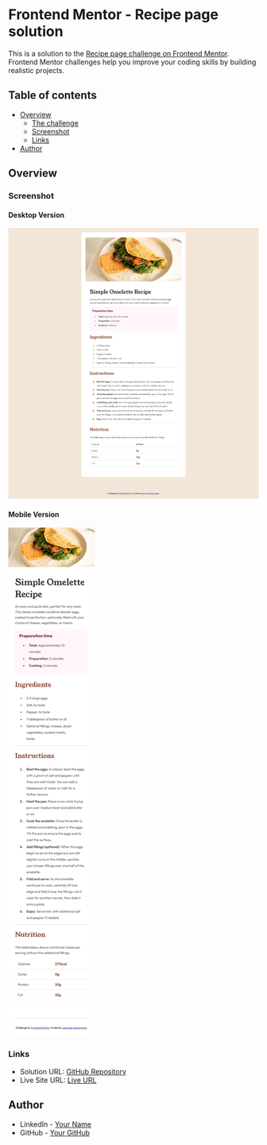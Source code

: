 # Frontend Mentor - Recipe page solution

This is a solution to the [Recipe page challenge on Frontend Mentor](https://www.frontendmentor.io/challenges/recipe-page-KiTsR8QQKm). Frontend Mentor challenges help you improve your coding skills by building realistic projects.

## Table of contents

- [Overview](#overview)
  - [The challenge](#the-challenge)
  - [Screenshot](#screenshot)
  - [Links](#links)
- [Author](#author)

## Overview

### Screenshot

#### Desktop Version

![](./screenshots/desktop-ver.png)

#### Mobile Version

![](./screenshots/mobile-ver.png)

### Links

- Solution URL: [GitHub Repository](https://github.com/henrikkudesu/frontendmentor-challenges/tree/main/recipe-page-main)
- Live Site URL: [Live URL](https://henrikkudesu.github.io/frontendmentor-challenges/recipe-page-main)

## Author

- LinkedIn - [Your Name](https://www.linkedin.com/in/leonardo-henrikku/)
- GitHub - [Your GitHub](https://github.com/henrikkudesu)
